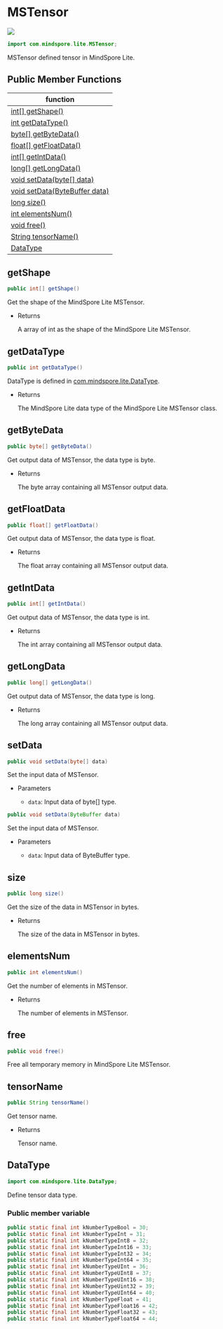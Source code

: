 # MSTensor

<a href="https://gitee.com/mindspore/docs/blob/master/docs/lite/api/source_en/api_java/mstensor.md" target="_blank"><img src="https://gitee.com/mindspore/docs/raw/master/resource/_static/logo_source_en.png"></a>

```java
import com.mindspore.lite.MSTensor;
```

MSTensor defined tensor in MindSpore Lite.

## Public Member Functions

| function                                   |
| ------------------------------------------ |
| [int[] getShape()](#getshape)             |
| [int getDataType()](#getdatatype)        |
| [byte[] getByteData()](#getbytedata)     |
| [float[] getFloatData()](#getfloatdata)  |
| [int[] getIntData()](#getintdata)        |
| [long[] getLongData()](#getlongdata)     |
| [void setData(byte[] data)](#setdata)     |
| [void setData(ByteBuffer data)](#setdata) |
| [long size()](#size)                       |
| [int elementsNum()](#elementsnum)         |
| [void free()](#free)                       |
| [String tensorName()](#tensorname)         |
| [DataType](#datatype)                      |

## getShape

```java
public int[] getShape()
```

Get the shape of the MindSpore Lite MSTensor.

- Returns

  A array of int as the shape of the MindSpore Lite MSTensor.

## getDataType

```java
public int getDataType()
```

DataType is defined in [com.mindspore.lite.DataType](https://gitee.com/mindspore/mindspore/blob/master/mindspore/lite/java/java/common/src/main/java/com/mindspore/lite/DataType.java).

- Returns

  The MindSpore Lite data type of the MindSpore Lite MSTensor class.

## getByteData

```java
public byte[] getByteData()
```

Get output data of MSTensor, the data type is byte.

- Returns

  The byte array containing all MSTensor output data.

## getFloatData

```java
public float[] getFloatData()
```

Get output data of MSTensor, the data type is float.

- Returns

  The float array containing all MSTensor output data.

## getIntData

```java
public int[] getIntData()
```

Get output data of MSTensor, the data type is int.

- Returns

  The int array containing all MSTensor output data.

## getLongData

```java
public long[] getLongData()
```

Get output data of MSTensor, the data type is long.

- Returns

  The long array containing all MSTensor output data.

## setData

```java
public void setData(byte[] data)
```

Set the input data of MSTensor.

- Parameters

    - `data`: Input data of byte[] type.

```java
public void setData(ByteBuffer data)
```

Set the input data of MSTensor.

- Parameters

    - `data`: Input data of ByteBuffer type.

## size

```java
public long size()
```

Get the size of the data in MSTensor in bytes.

- Returns

  The size of the data in MSTensor in bytes.

## elementsNum

```java
public int elementsNum()
```

Get the number of elements in MSTensor.

- Returns

  The number of elements in MSTensor.

## free

```java
public void free()
```

Free all temporary memory in MindSpore Lite MSTensor.

## tensorName

```java
public String tensorName()
```

Get tensor name.

- Returns

  Tensor name.

## DataType

```java
import com.mindspore.lite.DataType;
```

Define tensor data type.

### Public member variable

```java
public static final int kNumberTypeBool = 30;
public static final int kNumberTypeInt = 31;
public static final int kNumberTypeInt8 = 32;
public static final int kNumberTypeInt16 = 33;
public static final int kNumberTypeInt32 = 34;
public static final int kNumberTypeInt64 = 35;
public static final int kNumberTypeUInt = 36;
public static final int kNumberTypeUInt8 = 37;
public static final int kNumberTypeUInt16 = 38;
public static final int kNumberTypeUint32 = 39;
public static final int kNumberTypeUInt64 = 40;
public static final int kNumberTypeFloat = 41;
public static final int kNumberTypeFloat16 = 42;
public static final int kNumberTypeFloat32 = 43;
public static final int kNumberTypeFloat64 = 44;
```
